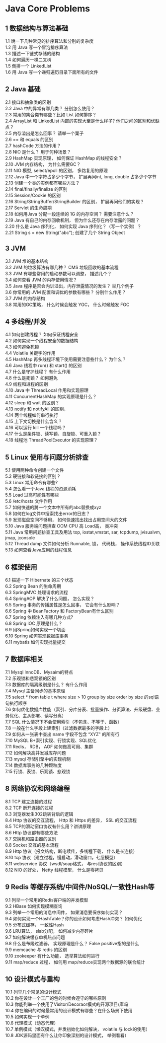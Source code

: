 # Java Core Problems  
  
## 1 数据结构与算法基础  
1.1 說一下几种常见的排序算法和分别的复杂度  
1.2 用 Java 写一个冒泡排序算法  
1.3 描述一下链式存储的结构  
1.4 如何遍历一棵二叉树  
1.5 倒排一个 LinkedList  
1.6 用 Java 写一个递归遍历目录下面所有的文件  
  
## 2 Java 基础  
2.1 接口和抽象类的区别  
2.2 Java 中的异常有哪几类？ 分别怎么使用？  
2.3 常用的集合类有哪些？比如 List 如何排序？  
2.4 ArrayList 和 LinkedList 内部的实现大至是什么样子? 他们之间的区别和优缺点？  
2.5 内存溢出是怎么回事？ 请举一个栗子  
2.6 == 和 equals 的区别  
2.7 hashCode 方法的作用？  
2.8 NIO 是什么？ 用于何种场景？  
2.9 HashMap 实现原理， 如何保证 HashMap 的线程安全？  
2.10 JVM 内存结构， 为什么需要GC？  
2.11 NIO 模型, select/epoll 的区别， 多路复用的原理  
2.12 Java 中一个字符占多少个字节， 扩展再问int, long, double 占多少个字节  
2.13 创建一个类的实例都有哪些方法？  
2.14 final/finally/finalize 的区别  
2.15 Session/Cookie 的区别  
2.16 String/StringBuffer/StringBuilder 的区别， 扩展再问他们的实现？  
2.17 Servlet 的生命周期  
2.18 如何用Java 分配一段连续的 1G 的内存空间？ 需要注意什么？  
2.19 Java 有自己的内存回收机制， 但为什么还存在内存泄露的问题？  
2.20 什么是 Java 序列化， 如何实现 Java 序列化？（写一个实例）？  
2.21 String s = new String("abc"); 创建了几个 String Object  
  
## 3 JVM  
3.1 JVM 堆的基本结构  
3.2 JVM 的垃圾算法有哪几种？ CMS 垃圾回收的基本流程  
3.3 JVM 有哪些常用的启动参数可以调整， 描述几个？  
3.4 如何查看 JVM 的内存使用情况？  
3.5 Java 程序是否会内训溢出，内存泄露情况的发生？ 举几个例子  
3.6 你常用的 JVM 配置和调优的参数有哪些？ 分别什么作用？  
3.7 JVM 的内存结构  
3.8 常用的GC策略， 什么时候会触发 YGC， 什么时候触发 FGC  
  
## 4 多线程/并发  
4.1 如何创建线程？ 如何保证线程安全  
4.2 如何实现一个线程安全的数据结构  
4.3 如何避免死锁  
4.4 Volatile 关键字的作用  
4.5 HashMap 再多线程环境下使用需要注意些什么？ 为什么？  
4.6 Java 线程中 run() 和 start() 的区别  
4.7 什么是守护线程？ 有什么作用  
4.8 什么是死锁？ 如何避免  
4.9 线程和进程的区别  
4.10 Java 中 ThreadLocal 作用和实现原理  
4.11 ConcurrentHashMap 的实现原理是什么？  
4.12 sleep 和 wait 的区别？  
4.13 notify 和 notifyAll 的区别，  
4.14 两个线程如何串行执行  
4.15 上下文切换是什么含义？  
4.16 可以运行 kill 一个线程吗？  
4.17 什么是条件锁、读写锁、自旋锁、可重入锁？  
4.18 线程池 ThreadPoolExecutor 的实现原理？  
  
## 5 Linux 使用与问题分析排查  
5.1 使用两种命令创建一个文件  
5.2 硬链接和软链接的区别？  
5.3 Linux 常用命令有哪些?  
5.4 怎么看一个Java 线程的资源消耗  
5.5 Load 过高可能性有哪些  
5.6 /etc/hosts 文件作用  
5.7 如何快速的將一个文本中所有的abc替换成xyz  
5.8 如何在log文件中搜索找出error的日志？  
5.9 发现磁盘空间不够用， 如何快速找出找出占用空间大的文件  
5.10 Java 服务端问题排查 OOM CPU 高 Load高， 类冲突  
5.11 Java 常用问题排查工具及用法 top, iostat,vmstat, sar, tcpdump, jvisualvm, jmap, jconsole  
5.12 Thread dump 文件如何分析 Runnable, 锁， 代码栈， 操作系统线程ID关联  
5.13 如何查看Java应用的线程信息  
  
## 6 框架使用  
6.1 描述一下 Hibernate 的三个状态  
6.2 Spring Bean 的生命周期  
6.3 SpringMVC 处理请求的流程  
6.4 SpringAOP 解决了什么问题， 怎么实现？  
6.5 Spring 事务的传播属性是怎么回事， 它会有什么影响？  
6.6 Spring 中 BeanFactory 和 FactoryBean有什么区别  
6.7 Spring 依赖注入有哪几种方式?  
6.8 Spring IOC 原理是什么？  
6.9 用Spring如何实现一个切面  
6.10 Spring 如何实现数据库事务  
6.11 mybatis 如何实现批量提交  
  
## 7 数据库相关  
7.1 Mysql InnoDB、Mysaim的特点  
7.2 乐观锁和悲观锁的区别  
7.3 数据库的隔离级别是什么？ 有什么作用  
7.4 Mysql 主备同步的基本原理   
7.5 select * from table t where size > 10 group by size order by size 的sql语句执行顺序  
7.6 如何优化数据库性能（索引、分库分表、批量操作、分页算法、升级硬盘、业务优化、主从部署、读写分离）  
7.7 SQL 什么情况下不会使用索引（不包含、不等于、函数）  
7.8 一般在什么字段上建索引（过滤数据最多的字段上）  
7.9 如何从一张表中查出 name 字段不包含 “XYZ" 的所有行  
7.10 MySQL B+索引实现、行锁实现、SQL优化  
7.11 Redis， RDB， AOF 如何做高可用、集群  
7.12 如何解决高并发减库存问题  
7.13 mysql 存储引擎中的实现机制  
7.14 数据库事务的几种颗粒度  
7.15 行锁、表锁、乐观锁、悲观锁  
  
## 8 网络协议和网络编程  
8.1 TCP 建立连接的过程  
8.2 TCP 断开连接的过程  
8.3 浏览器发生302跳转背后的逻辑  
8.4 Http 协议的交互流程， Http 和 Https 的差异， SSL 的交互流程  
8.5 TCP的滑动窗口协议有什么用？讲讲原理  
8.6 Http 协议都有哪些方法  
8.7 交换机和路由器的区别  
8.8 Socket 交互的基本流程  
8.9 Http 协议（报文结构，断电续传，多线程下载， 什么是长连接）  
8.10 tcp 协议（建立过程，慢启动，滑动窗口，七层模型）  
8.11 webservice 协议（wsdl/soap格式， 与rest协议的区别）  
8.12 NIO 的好处， Netty 线程模型， 什么是零拷贝  
  
## 9 Redis 等缓存系统/中间件/NoSQL/一致性Hash等  
9.1 列举一个常用的Redis客户端的并发模型  
9.2 HBase 如何实现模糊查询  
9.3 列举一个常用的消息中间件， 如果消息要保序如何实现？  
9.4 如何实现一个HashTable？你的设计如何考虑Hash冲突？ 如何优化  
9.5 分布式缓存， 一致性Hash  
9.6 LRU算法， slab分配， 如何减少内存碎片  
9.7 如何解决缓存单机热点问题  
9.8 什么是布隆过滤器， 实现原理是什么？ False positive指的是什么  
9.9 memcache 与 redis 的区别  
9.10 zookeeper 有什么功能， 选举算法如何进行  
9.11 map/reduce 过程， 如何用 map/reduce实现两个数据源的联合统计  
  
## 10 设计模式与重构  
10.1 列举几个常见的设计模式  
10.2 你在设计一个工厂的包的时候会遵守的哪些原则  
10.3 你能列举一个使用了Visitor/Decoraor模式的开源项目/庫吗  
10.4 你在编码的时候最常用的设计模式有哪些？在什么场景下使用  
10.5 如何实现一个单例  
10.6 代理模式（动态代理）  
10.7 单例模式（懒汉模式，并发初始化如何解决， volatile 与 lock的使用）  
10.8 JDK源码里面有什么让你印象深刻的设计模式， 举例看看）
